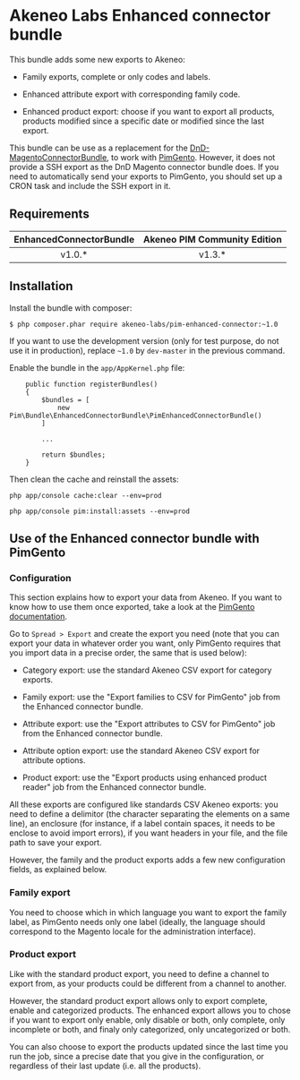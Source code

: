 # Akeneo Labs Enhanced connector bundle

This bundle adds some new exports to Akeneo:

 - Family exports, complete or only codes and labels.

 - Enhanced attribute export with corresponding family code.
 
 - Enhanced product export: choose if you want to export all products, products modified since a specific date or modified since the last export.

This bundle can be use as a replacement for the [DnD-MagentoConnectorBundle](https://github.com/Agence-DnD/DnD-MagentoConnectorBundle), to work with [PimGento](https://github.com/Agence-DnD/PIMGento).
However, it does not provide a SSH export as the DnD Magento connector bundle does. If you need to automatically send your exports to PimGento, you should set up a CRON task and include the SSH export in it.

## Requirements

| EnhancedConnectorBundle | Akeneo PIM Community Edition |
|:-----------------------:|:----------------------------:|
| v1.0.\*                 | v1.3.\*                      |

## Installation

Install the bundle with composer:

    $ php composer.phar require akeneo-labs/pim-enhanced-connector:~1.0

If you want to use the development version (only for test purpose, do not use it in production), replace `~1.0` by `dev-master` in the previous command.

Enable the bundle in the `app/AppKernel.php` file:

        public function registerBundles()
        {
            $bundles = [
                new Pim\Bundle\EnhancedConnectorBundle\PimEnhancedConnectorBundle()
            ]

            ...

            return $bundles;
        }

Then clean the cache and reinstall the assets:

    php app/console cache:clear --env=prod
    
    php app/console pim:install:assets --env=prod

## Use of the Enhanced connector bundle with PimGento

### Configuration

This section explains how to export your data from Akeneo. If you want to know how to use them once exported, take a look at the [PimGento documentation](https://github.com/Agence-DnD/PIMGento#configuration-and-usage).

Go to ```Spread > Export``` and create the export you need (note that you can export your data in whatever order you want, only PimGento requires that you import data in a precise order, the same that is used below):

* Category export: use the standard Akeneo CSV export for category exports.

* Family export: use the "Export families to CSV for PimGento" job from the Enhanced connector bundle.

* Attribute export: use the "Export attributes to CSV for PimGento" job from the Enhanced connector bundle.

* Attribute option export: use the standard Akeneo CSV export for attribute options.

* Product export: use the "Export products using enhanced product reader" job from the Enhanced connector bundle.

All these exports are configured like standards CSV Akeneo exports: you need to define a delimitor (the character separating the elements on a same line), an enclosure (for instance, if a label contain spaces, it needs to be enclose to avoid import errors), if you want headers in your file, and the file path to save your export.

However, the family and the product exports adds a few new configuration fields, as explained below.

### Family export

You need to choose which in which language you want to export the family label, as PimGento needs only one label (ideally, the language should correspond to the Magento locale for the administration interface).

### Product export

Like with the standard product export, you need to define a channel to export from, as your products could be different from a channel to another.

However, the standard product export allows only to export complete, enable and categorized products. The enhanced export allows you to chose if you want to export only enable, only disable or both, only complete, only incomplete or both, and finaly only categorized, only uncategorized or both.

You can also choose to export the products updated since the last time you run the job, since a precise date that you give in the configuration, or regardless of their last update (i.e. all the products).
